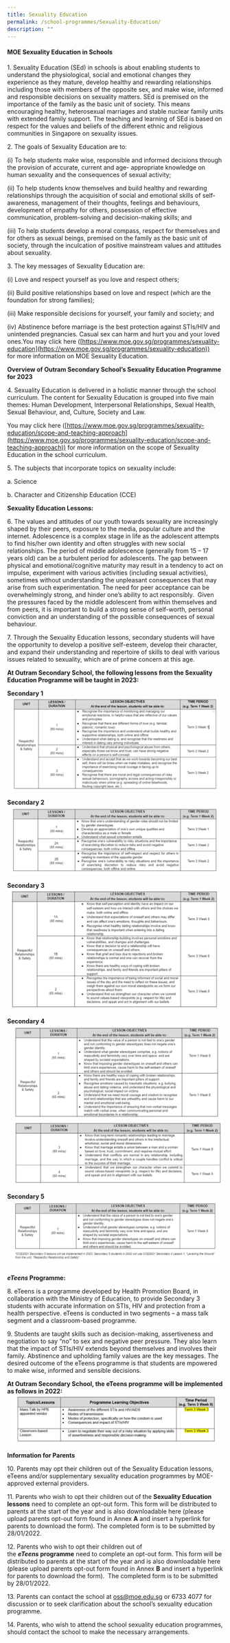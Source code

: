```yaml
---
title: Sexuality Education
permalink: /school-programmes/Sexuality-Education/
description: ""
---
```

#### MOE Sexuality Education in Schools


  

1\. Sexuality Education (SEd) in schools is about enabling students to understand the physiological, social and emotional changes they experience as they mature, develop healthy and rewarding relationships including those with members of the opposite sex, and make wise, informed and responsible decisions on sexuality matters. SEd is premised on the importance of the family as the basic unit of society. This means encouraging healthy, heterosexual marriages and stable nuclear family units with extended family support. The teaching and learning of SEd is based on respect for the values and beliefs of the different ethnic and religious communities in Singapore on sexuality issues.  
  
2\. The goals of Sexuality Education are to:  
  
(i) To help students make wise, responsible and informed decisions through the provision of accurate, current and age- appropriate knowledge on human sexuality and the consequences of sexual activity;  
  
(ii) To help students know themselves and build healthy and rewarding relationships through the acquisition of social and emotional skills of self-awareness, management of their thoughts, feelings and behaviours, development of empathy for others, possession of effective communication, problem-solving and decision-making skills; and  
  
(iii) To help students develop a moral compass, respect for themselves and for others as sexual beings, premised on the family as the basic unit of society, through the inculcation of positive mainstream values and attitudes about sexuality.  

3\. The key messages of Sexuality Education are:

  

(i) Love and respect yourself as you love and respect others;  
  
(ii) Build positive relationships based on love and respect (which are the foundation for strong families);  
  
(iii) Make responsible decisions for yourself, your family and society; and  
  
(iv) Abstinence before marriage is the best protection against STIs/HIV and unintended pregnancies. Casual sex can harm and hurt you and your loved ones.You may click here ([https://www.moe.gov.sg/programmes/sexuality-education](https://www.moe.gov.sg/programmes/sexuality-education))  
for more information on MOE Sexuality Education.

  

**Overview of Outram Secondary School’s Sexuality Education Programme for 2023**

  

4\. Sexuality Education is delivered in a holistic manner through the school curriculum. The content for Sexuality Education is grouped into five main themes: Human Development, Interpersonal Relationships, Sexual Health, Sexual Behaviour, and, Culture, Society and Law. 

You may click here ([https://www.moe.gov.sg/programmes/sexuality-education/scope-and-teaching-approach](https://www.moe.gov.sg/programmes/sexuality-education/scope-and-teaching-approach)) for more information on the scope of Sexuality Education in the school curriculum.

  

5\. The subjects that incorporate topics on sexuality include:

  

a. Science

  

b. Character and Citizenship Education (CCE)

  

**Sexuality Education Lessons:**

  

6\. The values and attitudes of our youth towards sexuality are increasingly shaped by their peers, exposure to the media, popular culture and the internet. Adolescence is a complex stage in life as the adolescent attempts to find his/her own identity and often struggles with new social relationships. The period of middle adolescence (generally from 15 – 17 years old) can be a turbulent period for adolescents. The gap between physical and emotional/cognitive maturity may result in a tendency to act on impulse, experiment with various activities (including sexual activities), sometimes without understanding the unpleasant consequences that may arise from such experimentation. The need for peer acceptance can be overwhelmingly strong, and hinder one’s ability to act responsibly.  Given the pressures faced by the middle adolescent from within themselves and from peers, it is important to build a strong sense of self-worth, personal conviction and an understanding of the possible consequences of sexual behaviour.

  

7\. Through the Sexuality Education lessons, secondary students will have the opportunity to develop a positive self-esteem, develop their character, and expand their understanding and repertoire of skills to deal with various issues related to sexuality, which are of prime concern at this age.

  

**At Outram Secondary School, the following lessons from the Sexuality Education Programme will be taught in 2023:**

  

**Secondary 1**
![](/images/Instructional%20Programmes/Sexuality%20Education/CCESE01.png)

**Secondary 2**
![](/images/Instructional%20Programmes/Sexuality%20Education/CCESE02.png)

**Secondary 3**
![](/images/Instructional%20Programmes/Sexuality%20Education/CCESE03.png)

**Secondary 4**
![](/images/Instructional%20Programmes/Sexuality%20Education/CCESE04.png)
![](/images/Instructional%20Programmes/Sexuality%20Education/CCESE05.png)

**Secondary 5**
![](/images/Instructional%20Programmes/Sexuality%20Education/CCESE06.png)

**_eTeens_ Programme:**

  

8\. eTeens is a programme developed by Health Promotion Board, in collaboration with the Ministry of Education, to provide Secondary 3 students with accurate information on STIs, HIV and protection from a health perspective. eTeens is conducted in two segments – a mass talk segment and a classroom-based programme.

  

9\. Students are taught skills such as decision-making, assertiveness and negotiation to say “no” to sex and negative peer pressure. They also learn that the impact of STIs/HIV extends beyond themselves and involves their family. Abstinence and upholding family values are the key messages. The desired outcome of the eTeens programme is that students are mpowered to make wise, informed and sensible decisions.

  

**At Outram Secondary School, the eTeens programme will be implemented as follows in 2022:**
![](/images/Instructional%20Programmes/Sexuality%20Education/CCESE07.png)

**Information for Parents**

  

10\. Parents may opt their children out of the Sexuality Education lessons, eTeens and/or supplementary sexuality education programmes by MOE-approved external providers.

  

11\. Parents who wish to opt their children out of the **Sexuality Education lessons** need to complete an opt-out form. This form will be distributed to parents at the start of the year and is also downloadable here (please upload parents opt-out form found in Annex **A** and insert a hyperlink for parents to download the form). The completed form is to be submitted by 28/01/2022.

  

12\. Parents who wish to opt their children out of the **_eTeens_ programme** need to complete an opt-out form. This form will be distributed to parents at the start of the year and is also downloadable here (please upload parents opt-out form found in Annex **B** and insert a hyperlink for parents to download the form).  The completed form is to be submitted by 28/01/2022.

  

13\. Parents can contact the school at [oss@moe.edu.sg](mailto:oss@moe.edu.sg) or 6733 4077 for discussion or to seek clarification about the school’s sexuality education programme.

  

14\. Parents, who wish to attend the school sexuality education programmes, should contact the school to make the necessary arrangements.